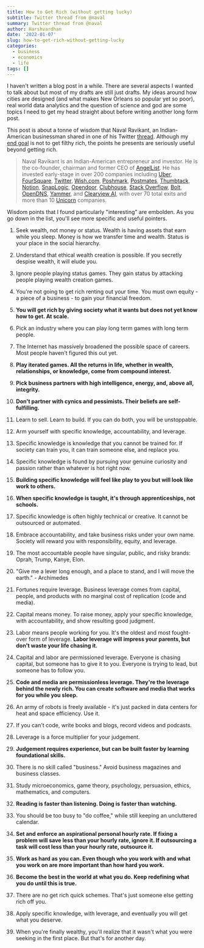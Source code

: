 ```yaml
---
title: How to Get Rich (without getting lucky)
subtitle: Twitter thread from @naval
summary: Twitter thread from @naval
author: Harshvardhan
date: '2022-01-07'
slug: how-to-get-rich-without-getting-lucky
categories:
  - business
  - economics
  - life
tags: []
---
```


I haven't written a blog post in a while. There are several aspects I wanted to talk about but most of my drafts are still just drafts. My ideas around how cities are designed (and what makes New Orleans so popular yet so poor), real world data analytics and the question of science and god are some topics I need to get my head straight about before writing another long form post.

This post is about a tonne of wisdom that Naval Ravikant, an Indian-American businessman shared in one of his Twitter [thread](https://twitter.com/naval/status/1002103360646823936?lang=en). Although my [end goal](/how-to-decide-to-do-or-not-to-do/) is not to get filthy rich, the points he presents are seriously useful beyond getting rich.

> Naval Ravikant is an Indian-American entrepreneur and investor. He is the co-founder, chairman and former CEO of [AngelList](https://en.wikipedia.org/wiki/AngelList "AngelList"). He has invested early-stage in over 200 companies including [Uber](https://en.wikipedia.org/wiki/Uber "Uber"), [FourSquare](https://en.wikipedia.org/wiki/Foursquare_(company) "Foursquare (company)"), [Twitter](https://en.wikipedia.org/wiki/Twitter "Twitter"), [Wish.com](https://en.wikipedia.org/wiki/Wish.com "Wish.com"), [Poshmark](https://en.wikipedia.org/wiki/Poshmark "Poshmark"), [Postmates](https://en.wikipedia.org/wiki/Postmates "Postmates"), [Thumbtack](https://en.wikipedia.org/wiki/Thumbtack_(website) "Thumbtack (website)"), [Notion](https://en.wikipedia.org/wiki/Notion_(app) "Notion (app)"), [SnapLogic](https://en.wikipedia.org/wiki/SnapLogic "SnapLogic"), [Opendoor](https://en.wikipedia.org/wiki/Opendoor "Opendoor"), [Clubhouse](https://en.wikipedia.org/wiki/Clubhouse_(app) "Clubhouse (app)"), [Stack Overflow](https://en.wikipedia.org/wiki/Stack_Overflow "Stack Overflow"), [Bolt](https://en.wikipedia.org/wiki/Bolt_(company) "Bolt (company)"), [OpenDNS](https://en.wikipedia.org/wiki/OpenDNS "OpenDNS"), [Yammer](https://en.wikipedia.org/wiki/Yammer "Yammer"), and [Clearview AI](https://en.wikipedia.org/wiki/Clearview_AI "Clearview AI"), with over 70 total exits and more than 10 [Unicorn](https://en.wikipedia.org/wiki/Unicorn_(finance) "Unicorn (finance)") companies.

Wisdom points that I found particularly "interesting" are embolden. As you go down in the list, you'll see more specific and useful pointers.

1.  Seek wealth, not money or status. Wealth is having assets that earn while you sleep. Money is how we transfer time and wealth. Status is your place in the social hierarchy.

2.  Understand that ethical wealth creation is possible. If you secretly despise wealth, it will elude you.

3.  Ignore people playing status games. They gain status by attacking people playing wealth creation games.

4.  You're not going to get rich renting out your time. You must own equity - a piece of a business - to gain your financial freedom.

5.  **You will get rich by giving society what it wants but does not yet know how to get. At scale.**

6.  Pick an industry where you can play long term games with long term people.

7.  The Internet has massively broadened the possible space of careers. Most people haven't figured this out yet.

8.  **Play iterated games. All the returns in life, whether in wealth, relationships, or knowledge, come from compound interest.**

9.  **Pick business partners with high intelligence, energy, and, above all, integrity.**

10. **Don't partner with cynics and pessimists. Their beliefs are self-fulfilling.**

11. Learn to sell. Learn to build. If you can do both, you will be unstoppable.

12. Arm yourself with specific knowledge, accountability, and leverage.

13. Specific knowledge is knowledge that you cannot be trained for. If society can train you, it can train someone else, and replace you.

14. Specific knowledge is found by pursuing your genuine curiosity and passion rather than whatever is hot right now.

15. **Building specific knowledge will feel like play to you but will look like work to others.**

16. **When specific knowledge is taught, it's through apprenticeships, not schools.**

17. Specific knowledge is often highly technical or creative. It cannot be outsourced or automated.

18. Embrace accountability, and take business risks under your own name. Society will reward you with responsibility, equity, and leverage.

19. The most accountable people have singular, public, and risky brands: Oprah, Trump, Kanye, Elon.

20. "Give me a lever long enough, and a place to stand, and I will move the earth." - Archimedes

21. Fortunes require leverage. Business leverage comes from capital, people, and products with no marginal cost of replication (code and media).

22. Capital means money. To raise money, apply your specific knowledge, with accountability, and show resulting good judgment.

23. Labor means people working for you. It's the oldest and most fought-over form of leverage. **Labor leverage will impress your parents, but don't waste your life chasing it.**

24. Capital and labor are permissioned leverage. Everyone is chasing capital, but someone has to give it to you. Everyone is trying to lead, but someone has to follow you.

25. **Code and media are permissionless leverage. They're the leverage behind the newly rich. You can create software and media that works for you while you sleep.**

26. An army of robots is freely available - it's just packed in data centers for heat and space efficiency. Use it.

27. If you can't code, write books and blogs, record videos and podcasts.

28. Leverage is a force multiplier for your judgement.

29. **Judgement requires experience, but can be built faster by learning foundational skills.**

30. There is no skill called "business." Avoid business magazines and business classes.

31. Study microeconomics, game theory, psychology, persuasion, ethics, mathematics, and computers.

32. **Reading is faster than listening. Doing is faster than watching.**

33. You should be too busy to "do coffee," while still keeping an uncluttered calendar.

34. **Set and enforce an aspirational personal hourly rate. If fixing a problem will save less than your hourly rate, ignore it. If outsourcing a task will cost less than your hourly rate, outsource it.**

35. **Work as hard as you can. Even though who you work with and what you work on are more important than how hard you work.**

36. **Become the best in the world at what you do. Keep redefining what you do until this is true.**

37. There are no get rich quick schemes. That's just someone else getting rich off you.

38. Apply specific knowledge, with leverage, and eventually you will get what you deserve.

39. When you're finally wealthy, you'll realize that it wasn't what you were seeking in the first place. But that's for another day.
